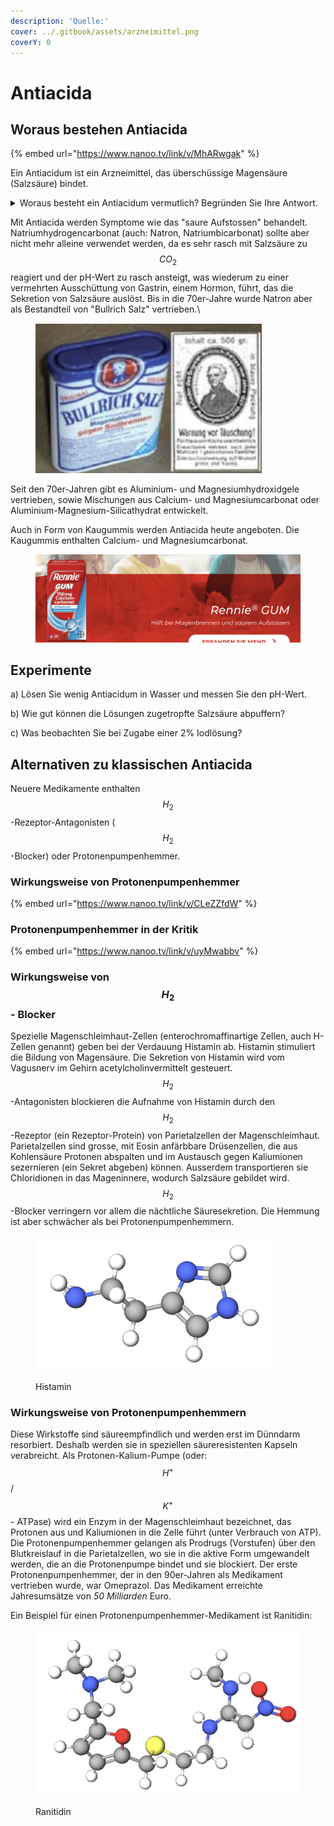 ```yaml
---
description: 'Quelle:'
cover: ../.gitbook/assets/arzneimittel.png
coverY: 0
---
```


# Antiacida

## Woraus bestehen Antiacida

{% embed url="https://www.nanoo.tv/link/v/MhARwgak" %}

Ein Antiacidum ist ein Arzneimittel, das überschüssige Magensäure (Salzsäure) bindet.

<details>

<summary>Woraus besteht ein Antiacidum vermutlich? Begründen Sie Ihre Antwort.</summary>

Aus Salzen, die schwache Basen enthalten bzw. schwache Basen mit der Salzsäure bilden.\
Beispiele:\
\- Natriumhydrogencarbonat\
\- Natriumcarbonat

Schwache Basen wirken als Pufferbasen indem sie mit der Salzsäure reagieren:\


$$\mathrm{NaHCO}_{3(\mathrm{aq})}+\mathrm{HCl}_{(\mathrm{aq})} \longrightarrow \mathrm{NaCl}_{(\mathrm{aq})}+\mathrm{CO}_{2(\mathrm{~g})}+\mathrm{H}_2 \mathrm{O}$$

</details>

Mit Antiacida werden Symptome wie das "saure Aufstossen" behandelt. Natriumhydrogencarbonat (auch: Natron, Natriumbicarbonat) sollte aber nicht mehr alleine verwendet werden, da es sehr rasch mit Salzsäure zu $$CO_2$$ reagiert und der pH-Wert zu rasch ansteigt, was wiederum zu einer vermehrten Ausschüttung von Gastrin, einem Hormon, führt, das die Sekretion von Salzsäure auslöst. Bis in die 70er-Jahre wurde Natron aber als Bestandteil von "Bullrich Salz" vertrieben.\


<figure><img src="../.gitbook/assets/image (1) (1) (1) (1) (1) (1).png" alt=""><figcaption></figcaption></figure>

Seit den 70er-Jahren gibt es Aluminium- und Magnesiumhydroxidgele vertrieben, sowie Mischungen aus Calcium- und Magnesiumcarbonat oder Aluminium-Magnesium-Silicathydrat entwickelt.

Auch in Form von Kaugummis werden Antiacida heute angeboten. Die Kaugummis enthalten Calcium- und Magnesiumcarbonat.

<figure><img src="../.gitbook/assets/image (2) (1) (1) (1).png" alt=""><figcaption></figcaption></figure>

## Experimente

a) Lösen Sie wenig Antiacidum in Wasser und messen Sie den pH-Wert.

b) Wie gut können die Lösungen zugetropfte Salzsäure abpuffern?

c) Was beobachten Sie bei Zugabe einer 2% Iodlösung?



## Alternativen zu klassischen Antiacida

Neuere Medikamente enthalten $$H_2$$-Rezeptor-Antagonisten ( $$H_2$$ -Blocker) oder Protonenpumpenhemmer.

### Wirkungsweise von Protonenpumpenhemmer

{% embed url="https://www.nanoo.tv/link/v/CLeZZfdW" %}

### Protonenpumpenhemmer in der Kritik

{% embed url="https://www.nanoo.tv/link/v/uyMwabbv" %}

### Wirkungsweise von $$H_2$$ - Blocker

Spezielle Magenschleimhaut-Zellen (enterochromaffinartige Zellen, auch H-Zellen genannt) geben bei der Verdauung Histamin ab. Histamin stimuliert die Bildung von Magensäure. Die Sekretion von Histamin wird vom Vagusnerv im Gehirn acetylcholinvermittelt gesteuert. $$H_2$$-Antagonisten blockieren die Aufnahme von Histamin durch den $$H_2$$-Rezeptor (ein Rezeptor-Protein) von Parietalzellen der Magenschleimhaut. Parietalzellen sind grosse, mit Eosin anfärbbare Drüsenzellen, die aus Kohlensäure Protonen abspalten und im Austausch gegen Kaliumionen sezernieren (ein Sekret abgeben) können. Ausserdem transportieren sie Chloridionen in das Mageninnere, wodurch Salzsäure gebildet wird. $$H_2$$-Blocker verringern vor allem die nächtliche Säuresekretion. Die Hemmung ist aber schwächer als bei Protonenpumpenhemmern.

<figure><img src="../.gitbook/assets/image (4) (1) (1) (1).png" alt="" width="375"><figcaption><p>Histamin</p></figcaption></figure>

### Wirkungsweise von Protonenpumpenhemmern

Diese Wirkstoffe sind säureempfindlich und werden erst im Dünndarm resorbiert. Deshalb werden sie in speziellen säureresistenten Kapseln verabreicht. Als Protonen-Kalium-Pumpe (oder: $$H^+$$/ $$K^+$$ - ATPase) wird ein Enzym in der Magenschleimhaut bezeichnet, das Protonen aus und Kaliumionen in die Zelle führt (unter Verbrauch von ATP). Die Protonenpumpenhemmer gelangen als Prodrugs (Vorstufen) über den Blutkreislauf in die Parietalzellen, wo sie in die aktive Form umgewandelt werden, die an die Protonenpumpe bindet und sie blockiert. Der erste Protonenpumpenhemmer, der in den 90er-Jahren als Medikament vertrieben wurde, war Omeprazol. Das Medikament erreichte Jahresumsätze von _50 Milliarden_ Euro.

Ein Beispiel für einen Protonenpumpenhemmer-Medikament ist Ranitidin:

<figure><img src="../.gitbook/assets/image (1) (1) (1) (1) (1).png" alt="" width="563"><figcaption><p>Ranitidin</p></figcaption></figure>



